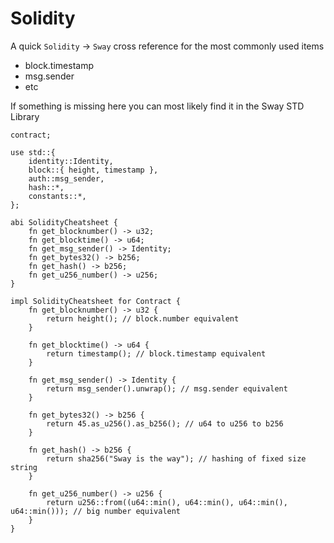 # Solidity

A quick `Solidity` → `Sway` cross reference for the most commonly used items

- block.timestamp
- msg.sender
- etc

If something is missing here you can most likely find it in the Sway STD Library

```sway
contract;

use std::{
    identity::Identity,
    block::{ height, timestamp },
    auth::msg_sender,
    hash::*,
    constants::*,
};

abi SolidityCheatsheet {
    fn get_blocknumber() -> u32;
    fn get_blocktime() -> u64;
    fn get_msg_sender() -> Identity;
    fn get_bytes32() -> b256;
    fn get_hash() -> b256;
    fn get_u256_number() -> u256;
}

impl SolidityCheatsheet for Contract {
    fn get_blocknumber() -> u32 {
        return height(); // block.number equivalent
    }
    
    fn get_blocktime() -> u64 {
        return timestamp(); // block.timestamp equivalent
    }
    
    fn get_msg_sender() -> Identity {
        return msg_sender().unwrap(); // msg.sender equivalent
    }
    
    fn get_bytes32() -> b256 {
        return 45.as_u256().as_b256(); // u64 to u256 to b256
    }
    
    fn get_hash() -> b256 {
        return sha256("Sway is the way"); // hashing of fixed size string
    }

    fn get_u256_number() -> u256 {
        return u256::from((u64::min(), u64::min(), u64::min(), u64::min())); // big number equivalent
    }
}

```
